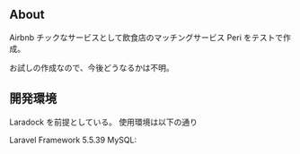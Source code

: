 ## About

Airbnb チックなサービスとして飲食店のマッチングサービス Peri をテストで作成。

お試しの作成なので、今後どうなるかは不明。

## 開発環境


Laradock を前提としている。
使用環境は以下の通り

Laravel Framework 5.5.39
MySQL: 


